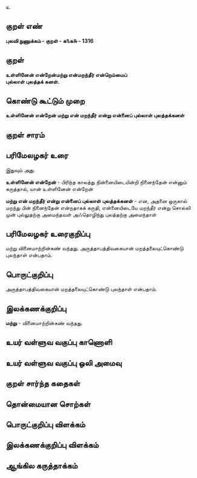 உ

## குறள் எண் 

**புலவி நுணுக்கம் - குறள் - க௩க௬ - 1316**

## குறள் 

**உள்ளினேன் என்றேன்மற்று என்மறந்தீர் என்றெம்மைப்  
புல்லாள் புலத்தக் கனள்.** 

## கொண்டு கூட்டும் முறை

**உள்ளினேன் என்றேன் மற்று என் மறந்தீர் என்று என்னைப் புல்லாள் புலத்தக்கனள்**

## குறள் சாரம் 


## பரிமேலழகர் உரை

இதுவும் அது. 

**உள்ளினேன் என்றேன்** - பிரிந்த காலத்து நின்னையிடையின்றி நினைந்தேன் என்னும் கருத்தால், யான் உள்ளினேன் என்றேன் 

**மற்று என் மறந்தீர் என்று என்னைப் புல்லாள் புலத்தக்கனள்** - என, அதனை ஒருகால் மறந்து பின் நினைந்தேன் என்றதாகக் கருதி, என்னையிடையே மறந்தீர் என்று சொல்லி முன் புல்லுதற்கு அமைந்தவள் அஃதொழிந்து புலத்தற்கு அமைந்தாள்

## பரிமேலழகர் உரைகுறிப்பு   

மற்று வினைமாற்றின்கண் வந்தது. அருத்தாபத்திவகையான் மறத்தலையுட்கொண்டு புலந்தாள் என்பதாம்.

## பொருட்குறிப்பு 

அருத்தாபத்திவகையான் மறத்தலையுட்கொண்டு புலந்தாள் என்பதாம்.

## இலக்கணக்குறிப்பு  

**மற்று** - வினைமாற்றின்கண் வந்தது.

## உயர் வள்ளுவ வகுப்பு காணொளி


## உயர் வள்ளுவ வகுப்பு ஒலி அமைவு 

 
## குறள் சார்ந்த கதைகள் 


## தொன்மையான சொற்கள்


## பொருட்குறிப்பு விளக்கம்


## இலக்கணக்குறிப்பு விளக்கம்


## ஆங்கில கருத்தாக்கம் 


